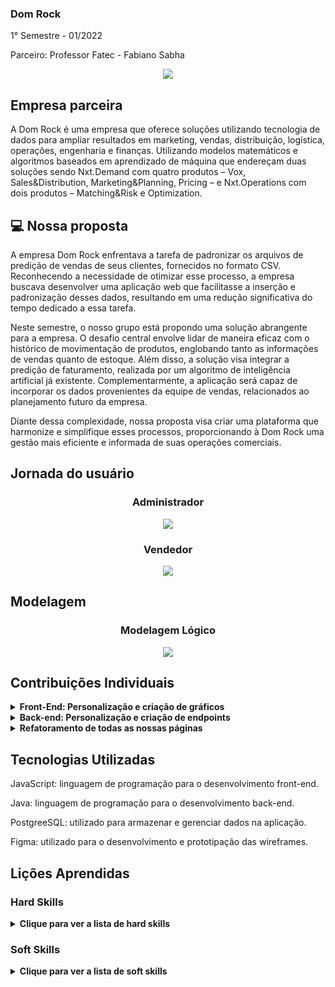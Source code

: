 ### Dom Rock
1° Semestre - 01/2022

Parceiro: Professor Fatec - Fabiano Sabha
<p align="center"><img src="https://github.com/Ariane-Sousa/bertoti/assets/108765052/bbd9f4c7-56bf-4563-9da0-16977ffb6ac8" widht="20%"></img>

## Empresa parceira

A Dom Rock é uma empresa que oferece soluções utilizando tecnologia de dados para ampliar resultados em marketing, vendas, distribuição, logística, operações, engenharia e finanças.
Utilizando modelos matemáticos e algoritmos baseados em aprendizado de máquina que endereçam duas soluções sendo Nxt.Demand com quatro produtos – Vox, Sales&Distribution, Marketing&Planning, Pricing – e Nxt.Operations com dois produtos – Matching&Risk e Optimization.


## 💻 Nossa proposta

A empresa Dom Rock enfrentava a tarefa de padronizar os arquivos de predição de vendas de seus clientes, fornecidos no formato CSV. Reconhecendo a necessidade de otimizar esse processo, a empresa buscava desenvolver uma aplicação web que facilitasse a inserção e padronização desses dados, resultando em uma redução significativa do tempo dedicado a essa tarefa.

Neste semestre, o nosso grupo está propondo uma solução abrangente para a empresa. O desafio central envolve lidar de maneira eficaz com o histórico de movimentação de produtos, englobando tanto as informações de vendas quanto de estoque. Além disso, a solução visa integrar a predição de faturamento, realizada por um algoritmo de inteligência artificial já existente. Complementarmente, a aplicação será capaz de incorporar os dados provenientes da equipe de vendas, relacionados ao planejamento futuro da empresa.

Diante dessa complexidade, nossa proposta visa criar uma plataforma que harmonize e simplifique esses processos, proporcionando à Dom Rock uma gestão mais eficiente e informada de suas operações comerciais.


## Jornada do usuário 

<h3 align="center">Administrador</h3>
<p align="center"><img src="https://github.com/Ariane-Sousa/bertoti/assets/108765052/9531f904-1ece-4ff3-901a-6a47299b344b" widht="20%"></img>

<h3 align="center"> Vendedor </h3>
<p align="center"><img src="https://github.com/Ariane-Sousa/bertoti/assets/108765052/0e703c34-f28e-45df-94eb-c607575095e5" widht="20%"></img>

## Modelagem

<h3 align="center">Modelagem Lógico</h3>
<p align="center"><img src="https://github.com/Ariane-Sousa/bertoti/assets/108765052/a498c64f-808e-421b-8f27-548bb546585f" widht="20%"></img>

## Contribuições Individuais
<details>
  <summary><b>Front-End: Personalização e criação de gráficos</b></summary>
  <br>
  <p>Desenvolvi funções geradoras de gráficos no Front-end do nosso projeto que realizam uma consulta no nosso banco de dados, buscando informações dos vendedores, suas vendas e metas. De acordo com esses dados, eram gerados gráficos, o exemplo que trouxe abaixo, gerou um gráfico dos dez melhores vendedores, comparando por metas, e dos dez produtos mais vendidos. 
  </p>
  
  ```javascript
  
function generateVendedoresChart() {
  fetch("http://localhost:8080/venda/topVendedores")
    .then(function (response) {
      return response.json();
    })
    .then(function (data) {
      var dados = data.map(function (item) {
        return { y: item.nome_usuario, a: item.total_vendido, nome: item.nome_completo };
      });

      var config = {
        data: dados,
        xkey: "y",
        ykeys: "a",
        labels: ["Total"],
        fillOpacity: 0.6,
        hideHover: "auto",
        behaveLikeLine: true,
        resize: true,
        pointFillColors: ["#ffffff"],
        pointStrokeColors: ["black"],
        lineColors: ["#005eff"],
        xLabelAngle: 45,
      };

      config.element = "stackedVendedores";
      config.stacked = true;
      Morris.Bar(config);
    })
    .catch(function (error) {
      console.log(error);
    });
}


function generateProdutosChart() {
  fetch("http://localhost:8080/produto/topProdutos")
    .then(function (response) {
      return response.json();
    })
    .then(function (data) {
      var dados = data.map(function (item) {
        return { y: item.nome_produto, a: item.total_vendido };
      });

      var config = {
        data: dados,
        xkey: "y",
        ykeys: "a",
        labels: ["Total"],
        fillOpacity: 0.6,
        hideHover: "auto",
        behaveLikeLine: true,
        resize: true,
        pointFillColors: ["#ffffff"],
        pointStrokeColors: ["black"],
        lineColors: ["#005eff"],
        xLabelAngle: 45,
      };

      config.element = "stackedProdutos";
      config.stacked = true;
      Morris.Bar(config);
    })
    .catch(function (error) {
      console.log(error);
    });
}
  
  ```
  ![Dados-ADMIN](https://github.com/Ariane-Sousa/bertoti/assets/108765052/ed7fd5fe-27ad-48f9-afc8-6d3db8f6c5ce)

  <p><i>No código fornecido, há duas funções, generateVendedoresChart e generateProdutosChart, que utilizam a função fetch para realizar requisições a endpoints locais (topVendedores e topProdutos). Esses endpoints retornam dados sobre os principais vendedores e produtos, respectivamente. Após receber a resposta em formato JSON, os dados são mapeados e transformados para um formato adequado para a biblioteca Morris.js, que é utilizada para gerar gráficos de barras empilhadas. Os gráficos resultantes são exibidos em elementos HTML específicos, como "stackedVendedores" e "stackedProdutos". Em caso de erro durante as requisições, os detalhes são registrados no console.</i></p>
  <br>
</details>
<details>
  <summary><b>Back-end: Personalização e criação de endpoints</b></summary>
  <br>
  <p>Dsenvolvi endpoints que realizam uma consulta no nosso banco de dados, buscando informações dos vendedores, suas vendas e metas. De acordo com esses dados, meus endpoints me retornavam as informações dos vendedores que mais atingiram as metas, e dos produtos que foram mais vendidos.</p>
  
  ```java
  
  @CrossOrigin(origins = "*", allowedHeaders = "*")
    @GetMapping("/acima-meta")
    public ResponseEntity<?> getVendedoresAcimaMeta() {
        List<Venda> vendedoresAcimaMeta = repository.findVendedoresAcimaMeta();
        return ResponseEntity.ok(vendedoresAcimaMeta);
    }

  ```

 
  ```java
  
  @CrossOrigin(origins = "*", allowedHeaders = "*")
    @GetMapping("/topProdutos")
    public List<Map<String, Object>> getTopProdutos() {
        List<Map<String, Object>> topProdutos = new ArrayList<>();
        String sql = "SELECT p.nome_produto, " +
                "SUM(v.quant_vendida) AS total_vendido " +
                "FROM produto p " +
                "JOIN venda v ON p.cod_produto = v.fk_produto_cod_produto " +
                "GROUP BY p.nome_produto, v.fk_produto_cod_produto " +
                "ORDER BY total_vendido DESC " +
                "LIMIT 10";
        List<Map<String, Object>> rows = jdbcTemplate.queryForList(sql);
        for (Map<String, Object> row : rows) {
            Map<String, Object> produto = new HashMap<>();
            produto.put("nome_produto", ((String) row.get("nome_produto")).trim());
            produto.put("total_vendido", row.get("total_vendido"));
            topProdutos.add(produto);
        }
        return topProdutos;
    }

  ```
  
  <p><i>No primeiro trecho de código em Java, é definido um controlador de endpoint com a anotação @GetMapping("/acima-meta"). Este endpoint, ao ser acessado, retorna uma resposta HTTP contendo uma lista de vendedores que estão acima da meta de vendas. Esses dados são obtidos através da chamada do método findVendedoresAcimaMeta no repositório associado. A resposta é encapsulada em um objeto ResponseEntity e retorna um status HTTP 200 (OK) juntamente com a lista de vendedores ou um status de erro caso ocorra alguma exceção.
No segundo trecho de código, também em Java, é definido outro controlador de endpoint com a anotação @GetMapping("/topProdutos"). Esse endpoint realiza uma consulta SQL utilizando o JdbcTemplate para obter os top 10 produtos com base na quantidade total vendida. A resposta é uma lista de mapas, onde cada mapa contém informações sobre um produto, incluindo o nome do produto e a quantidade total vendida. Esses dados são processados e formatados antes de serem retornados como resultado do endpoint. A anotação @CrossOrigin permite solicitações de qualquer origem, facilitando a integração com front-ends em diferentes domínios.</i></p>
  <br>
</details>
<details>
  <summary><b>Refatoramento de todas as nossas páginas</b></summary>
  <br>
  <p>Implementei uma mudança de estilos, conversado e avaliado pelo grupo, na última sprint, todas as páginas passaram por refatoramento de CSS.</p>
</details>

## Tecnologias Utilizadas

JavaScript: linguagem de programação para o desenvolvimento front-end.

Java: linguagem de programação para o desenvolvimento back-end.

PostgreeSQL: utilizado para armazenar e gerenciar dados na aplicação.

Figma: utilizado para o desenvolvimento e prototipação das wireframes.

## Lições Aprendidas

<p align="justify"></p>

<h3>Hard Skills</h3>
<details>
  <summary><b>Clique para ver a lista de hard skills</b></summary>
  
  <p1>Desenvolvimento Front-end e Back-end: Adquiri habilidades de programação em JavaScript e Java, permitindo-me criar interfaces interativas (front-end) e desenvolver a lógica empresarial (back-end) para sistemas complexos.</p1>
  
  <p1>Banco de Dados: Aprendi design de bancos de dados, SQL e gestão de dados ao utilizar o PostgreSQL para armazenamento e manipulação de informações.</p1>
  
  <p1>Prototipagem e Design de Interface: Ao trabalhar com o Figma para desenvolvimento e prototipagem, desenvolvi uma compreensão sólida de usabilidade, layout e design centrado no usuário.</p1>
</details>

<h3>Soft Skills</h3>
<details>
  <summary><b>Clique para ver a lista de soft skills</b></summary>
  
  <p1>Proatividade: Enfrentar desafios como a padronização de dados demonstrou minha capacidade de propor e implementar soluções, evidenciando uma abordagem proativa para otimizar processos.</p1>
  
  <p1>Comunicação Assertiva: Ao explicar claramente problemas, soluções e jornadas do usuário, desenvolvi habilidades de comunicação eficaz, tornando informações técnicas acessíveis a diversos públicos.</p1>
  
  <p1>Trabalho em Equipe: A colaboração em projetos acadêmicos evidenciou minha habilidade de trabalhar em equipe, essencial em ambientes profissionais de desenvolvimento de software</p1>
  
  <p1>Resolução de Problemas: Enfrentar desafios complexos e criar soluções abrangentes para necessidades empresariais desenvolveu minhas habilidades de resolução de problemas, cruciais para abordar questões técnicas e de negócios.</p1>
</details>

